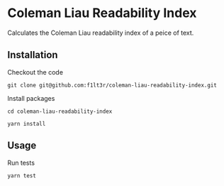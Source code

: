 # Coleman Liau Readability Index

Calculates the Coleman Liau readability index of a peice of text.

## Installation

Checkout the code

```shell
git clone git@github.com:f1lt3r/coleman-liau-readability-index.git
```

Install packages

```shell
cd coleman-liau-readability-index

yarn install
```

## Usage

Run tests

```shell
yarn test
```




